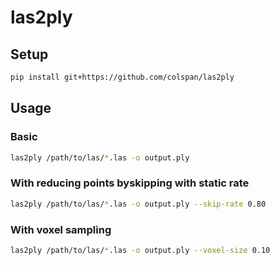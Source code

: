 # las2ply

## Setup

```bash
pip install git+https://github.com/colspan/las2ply
```

## Usage

### Basic

```bash
las2ply /path/to/las/*.las -o output.ply
```

### With reducing points byskipping with static rate

```bash
las2ply /path/to/las/*.las -o output.ply --skip-rate 0.80
```

### With voxel sampling

```bash
las2ply /path/to/las/*.las -o output.ply --voxel-size 0.10
```

